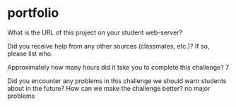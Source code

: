 # portfolio
What is the URL of this project on your student web-server?

Did you receive help from any other sources (classmates, etc.)? If so, please list who.

Approximately how many hours did it take you to complete this challenge? 7

Did you encounter any problems in this challenge we should warn students about in the future? How can we make the challenge better? no major problems
